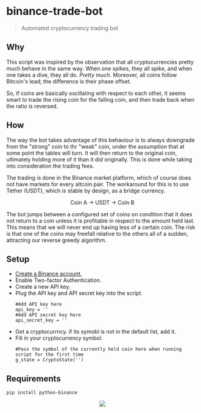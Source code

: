 # binance-trade-bot
>Automated cryptocurrency trading bot

## Why
This script was inspired by the observation that all cryptocurrencies pretty much behave in the same way. When one spikes, they all spike, and when one takes a dive, they all do. *Pretty much*. Moreover, all coins follow Bitcoin's lead; the difference is their phase offset. 

So, if coins are basically oscillating with respect to each other, it seems smart to trade the rising coin for the falling coin, and then trade back when the ratio is reversed. 

## How
The way the bot takes advantage of this behaviour is to always downgrade from the "strong" coin to thr "weak" coin, under the assumption that at some point the tables will turn. It will then return to the original coin, ultimately holding more of it than it did originally. This is done while taking into consideration the trading fees. 

The trading is done in the Binance market platform, which of course does not have markets for every altcoin pair. The workaround for this is to use Tether (USDT), which is stable by design, as a bridge currency. 
<p align="center">
  Coin A -> USDT -> Coin B
</p>

The bot jumps between a configured set of coins on condition that it does not return to a coin unless it is profitable in   respect to the amount held last. This means that we will never end up having less of a certain coin. The risk is that one of the coins may freefall relative to the others all of a sudden, attracting our reverse greedy algorithm. 

## Setup 
* [Create a Binance account.](https://www.binance.com/hw_register.html)
* Enable Two-factor Authentication.
* Create a new API key.
* Plug the API key and API secret key into the script. 
  ```
  #Add API key here
  api_key = ''
  #Add API secret key here
  api_secret_key = ''
  ```
* Get a cryptocurrncy. if its symobl is not in the default list, add it. 
* Fill in your cryptocurrency symbol.
  ```
  #Pass the symbol of the currently held coin here when running script for the first time
  g_state = CryptoState('')
  ```

## Requirements
`pip install python-binance`


<p align="center">
  <img src = "https://usercontent2.hubstatic.com/6061829.jpg">
</p>
